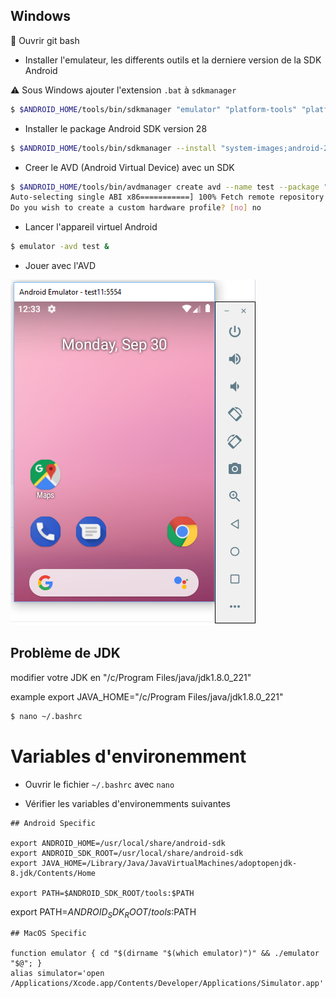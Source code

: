 


## Windows


:bookmark: Ouvrir git bash

* Installer l'emulateur, les differents outils et la derniere version de la SDK Android

:warning: Sous Windows ajouter l'extension `.bat` à `sdkmanager`

```bash
$ $ANDROID_HOME/tools/bin/sdkmanager "emulator" "platform-tools" "platforms;android-28" "build-tools;28.0.3" "extras;android;m2repository" "extras;google;m2repository"
```
* Installer le package Android SDK version 28

```bash
$ $ANDROID_HOME/tools/bin/sdkmanager --install "system-images;android-28;google_apis;x86_64"
```

* Creer le AVD (Android Virtual Device) avec un SDK

```bash
$ $ANDROID_HOME/tools/bin/avdmanager create avd --name test --package "system-images;android-28;google_apis;x86_64"
Auto-selecting single ABI x86===========] 100% Fetch remote repository...
Do you wish to create a custom hardware profile? [no] no
```

* Lancer l'appareil virtuel Android

```bash
$ emulator -avd test &
```

* Jouer avec l'AVD

![image](images/emulator.png)

## Problème de JDK

modifier votre JDK en "/c/Program Files/java/jdk1.8.0_221"

example export JAVA_HOME="/c/Program Files/java/jdk1.8.0_221"

```bash
$ nano ~/.bashrc
```

# Variables d'environemment

* Ouvrir le fichier `~/.bashrc` avec `nano`

* Vérifier les variables d'environemments suivantes



```
## Android Specific

export ANDROID_HOME=/usr/local/share/android-sdk
export ANDROID_SDK_ROOT=/usr/local/share/android-sdk
export JAVA_HOME=/Library/Java/JavaVirtualMachines/adoptopenjdk-8.jdk/Contents/Home

export PATH=$ANDROID_SDK_ROOT/tools:$PATH
```

export PATH=$ANDROID_SDK_ROOT/tools:$PATH


```
## MacOS Specific

function emulator { cd "$(dirname "$(which emulator)")" && ./emulator "$@"; }
alias simulator='open /Applications/Xcode.app/Contents/Developer/Applications/Simulator.app'
```

